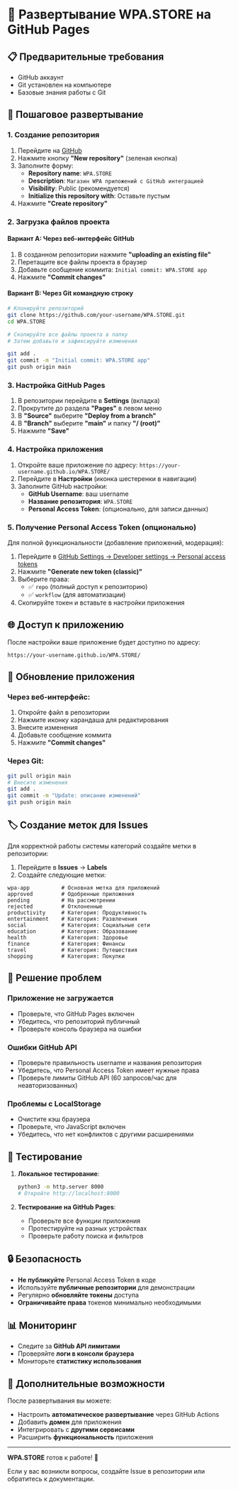 # 🚀 Развертывание WPA.STORE на GitHub Pages

## 📋 Предварительные требования

- GitHub аккаунт
- Git установлен на компьютере
- Базовые знания работы с Git

## 🔧 Пошаговое развертывание

### 1. Создание репозитория

1. Перейдите на [GitHub](https://github.com)
2. Нажмите кнопку **"New repository"** (зеленая кнопка)
3. Заполните форму:
   - **Repository name**: `WPA.STORE`
   - **Description**: `Магазин WPA приложений с GitHub интеграцией`
   - **Visibility**: Public (рекомендуется)
   - **Initialize this repository with**: Оставьте пустым
4. Нажмите **"Create repository"**

### 2. Загрузка файлов проекта

#### Вариант A: Через веб-интерфейс GitHub

1. В созданном репозитории нажмите **"uploading an existing file"**
2. Перетащите все файлы проекта в браузер
3. Добавьте сообщение коммита: `Initial commit: WPA.STORE app`
4. Нажмите **"Commit changes"**

#### Вариант B: Через Git командную строку

```bash
# Клонируйте репозиторий
git clone https://github.com/your-username/WPA.STORE.git
cd WPA.STORE

# Скопируйте все файлы проекта в папку
# Затем добавьте и зафиксируйте изменения

git add .
git commit -m "Initial commit: WPA.STORE app"
git push origin main
```

### 3. Настройка GitHub Pages

1. В репозитории перейдите в **Settings** (вкладка)
2. Прокрутите до раздела **"Pages"** в левом меню
3. В **"Source"** выберите **"Deploy from a branch"**
4. В **"Branch"** выберите **"main"** и папку **"/ (root)"**
5. Нажмите **"Save"**

### 4. Настройка приложения

1. Откройте ваше приложение по адресу: `https://your-username.github.io/WPA.STORE/`
2. Перейдите в **Настройки** (иконка шестеренки в навигации)
3. Заполните GitHub настройки:
   - **GitHub Username**: ваш username
   - **Название репозитория**: `WPA.STORE`
   - **Personal Access Token**: (опционально, для записи данных)

### 5. Получение Personal Access Token (опционально)

Для полной функциональности (добавление приложений, модерация):

1. Перейдите в [GitHub Settings → Developer settings → Personal access tokens](https://github.com/settings/tokens)
2. Нажмите **"Generate new token (classic)"**
3. Выберите права:
   - ✅ `repo` (полный доступ к репозиторию)
   - ✅ `workflow` (для автоматизации)
4. Скопируйте токен и вставьте в настройки приложения

## 🌐 Доступ к приложению

После настройки ваше приложение будет доступно по адресу:
```
https://your-username.github.io/WPA.STORE/
```

## 🔄 Обновление приложения

### Через веб-интерфейс:
1. Откройте файл в репозитории
2. Нажмите иконку карандаша для редактирования
3. Внесите изменения
4. Добавьте сообщение коммита
5. Нажмите **"Commit changes"**

### Через Git:
```bash
git pull origin main
# Внесите изменения
git add .
git commit -m "Update: описание изменений"
git push origin main
```

## 🏷️ Создание меток для Issues

Для корректной работы системы категорий создайте метки в репозитории:

1. Перейдите в **Issues** → **Labels**
2. Создайте следующие метки:

```
wpa-app          # Основная метка для приложений
approved         # Одобренные приложения
pending          # На рассмотрении
rejected         # Отклоненные
productivity     # Категория: Продуктивность
entertainment    # Категория: Развлечения
social           # Категория: Социальные сети
education        # Категория: Образование
health           # Категория: Здоровье
finance          # Категория: Финансы
travel           # Категория: Путешествия
shopping         # Категория: Покупки
```

## 🚨 Решение проблем

### Приложение не загружается
- Проверьте, что GitHub Pages включен
- Убедитесь, что репозиторий публичный
- Проверьте консоль браузера на ошибки

### Ошибки GitHub API
- Проверьте правильность username и названия репозитория
- Убедитесь, что Personal Access Token имеет нужные права
- Проверьте лимиты GitHub API (60 запросов/час для неавторизованных)

### Проблемы с LocalStorage
- Очистите кэш браузера
- Проверьте, что JavaScript включен
- Убедитесь, что нет конфликтов с другими расширениями

## 📱 Тестирование

1. **Локальное тестирование**:
   ```bash
   python3 -m http.server 8000
   # Откройте http://localhost:8000
   ```

2. **Тестирование на GitHub Pages**:
   - Проверьте все функции приложения
   - Протестируйте на разных устройствах
   - Проверьте работу поиска и фильтров

## 🔒 Безопасность

- **Не публикуйте** Personal Access Token в коде
- Используйте **публичные репозитории** для демонстрации
- Регулярно **обновляйте токены** доступа
- **Ограничивайте права** токенов минимально необходимыми

## 📊 Мониторинг

- Следите за **GitHub API лимитами**
- Проверяйте **логи в консоли браузера**
- Мониторьте **статистику использования**

## 🎯 Дополнительные возможности

После развертывания вы можете:
- Настроить **автоматическое развертывание** через GitHub Actions
- Добавить **домен** для приложения
- Интегрировать с **другими сервисами**
- Расширить **функциональность** приложения

---

**WPA.STORE** готов к работе! 🚀

Если у вас возникли вопросы, создайте Issue в репозитории или обратитесь к документации.

